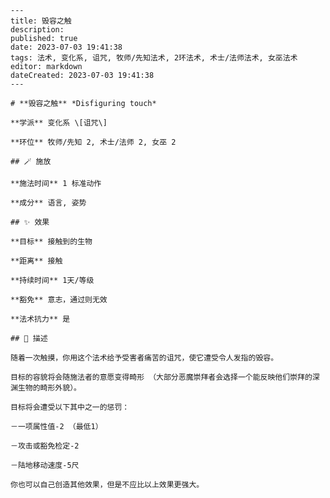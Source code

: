 
    ---
    title: 毁容之触
    description: 
    published: true
    date: 2023-07-03 19:41:38
    tags: 法术, 变化系, 诅咒, 牧师/先知法术, 2环法术, 术士/法师法术, 女巫法术
    editor: markdown
    dateCreated: 2023-07-03 19:41:38
    ---

    # **毁容之触** *Disfiguring touch*

    **学派** 变化系 \[诅咒\] 

    **环位** 牧师/先知 2, 术士/法师 2, 女巫 2

    ## 🪄 施放

    **施法时间** 1 标准动作

    **成分** 语言, 姿势

    ## ✨ 效果 

    **目标** 接触到的生物 

    **距离** 接触  

    **持续时间** 1天/等级 

    **豁免** 意志，通过则无效

    **法术抗力** 是

    ## 📖 描述

    随着一次触摸，你用这个法术给予受害者痛苦的诅咒，使它遭受令人发指的毁容。

    目标的容貌将会随施法者的意愿变得畸形 （大部分恶魔崇拜者会选择一个能反映他们崇拜的深渊生物的畸形外貌）。

    目标将会遭受以下其中之一的惩罚：

    －一项属性值-2 （最低1）

    －攻击或豁免检定-2

    －陆地移动速度-5尺

    你也可以自己创造其他效果，但是不应比以上效果更强大。
    